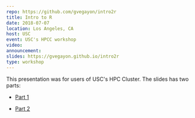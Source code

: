 ```yaml
---
repo: https://github.com/gvegayon/intro2r
title: Intro to R
date: 2018-07-07
location: Los Angeles, CA
host: USC
event: USC's HPCC workshop
video:
announcement:
slides: https://gvegayon.github.io/intro2r
type: workshop
---
```


This presentation was for users of USC's HPC Cluster. The slides has two parts:

- [Part 1](https://gvegayon.github.io/intro2r)

- [Part 2](https://gvegayon.github.io/intro2r/objects.html)

